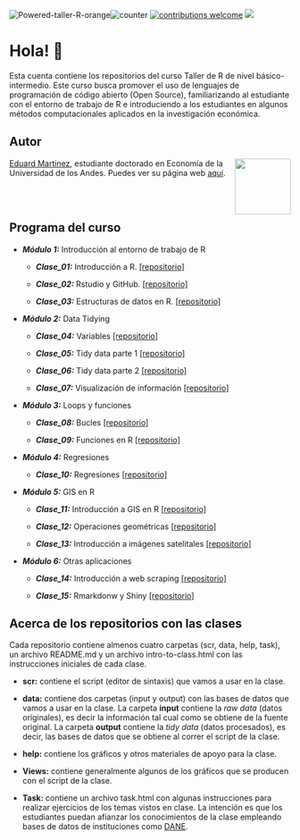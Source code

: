 ![Powered-taller-R-orange](https://img.shields.io/badge/Powered_by-Taller_R-blue?logo=R)![counter](https://enoj5nxaomlx2al.m.pipedream.net) [![contributions welcome](https://img.shields.io/badge/contributions-welcome-brightgreen.svg?style=flat)](https://github.com/taller-R/readme/issues) ![](https://img.shields.io/github/followers/taller-R?style=social)

<!-- https://www.geeksforgeeks.org/how-to-add-a-readme-to-your-github-profile/ -->

# Hola! :wave:

Esta cuenta contiene los repositorios del curso Taller de R de nivel básico-intermedio. Este curso busca promover el uso de lenguajes de programación de código abierto (Open Source), familiarizando al estudiante con el entorno de trabajo de R e introduciendo a los estudiantes en algunos métodos computacionales aplicados en la investigación económica. 

## Autor

<img src="https://avatars2.githubusercontent.com/u/24576122?s=400&u=8092eac7857baab63d2e0c7243e473463b082b1a&v=4" align="right" width=100 height=100 alt="" />

[Eduard Martinez](https://github.com/eduard-martinez), estudiante doctorado en Economía de la Universidad de los Andes. Puedes ver su página web [aquí](https://eduard-martinez.github.io).

<br> </br> 

## Programa del curso

* ***Módulo 1:*** Introducción al entorno de trabajo de R

  + ***Clase_01:*** Introducción a R. [[repositorio]](https://github.com/taller-R/clase_1) 
  
  + ***Clase_02:*** Rstudio y GitHub. [[repositorio]](https://github.com/taller-R/clase_2)
  
  + ***Clase_03:*** Estructuras de datos en R. [[repositorio]](https://github.com/taller-R/clase_3)
  
* ***Módulo 2:*** Data Tidying 

  + ***Clase_04:*** Variables [[repositorio]](https://github.com/taller-R/clase_4)
  
  + ***Clase_05:*** Tidy data parte 1 [[repositorio]](https://github.com/taller-R/clase_5)
  
  + ***Clase_06:*** Tidy data parte 2 [[repositorio]](https://github.com/taller-R/clase_6)
  
  + ***Clase_07:*** Visualización de información [[repositorio]](https://github.com/taller-R/Clase_7)
   
* ***Módulo 3:*** Loops y funciones

  + ***Clase_08:*** Bucles [[repositorio]](https://github.com/taller-R/clase_8)
  
  + ***Clase_09:*** Funciones en R [[repositorio]](https://github.com/taller-R/clase_9)
  
* ***Módulo 4:***  Regresiones
     
  + ***Clase_10:*** Regresiones [[repositorio]](https://github.com/taller-R/clase_10)
  
* ***Módulo 5:*** GIS en R
    
  + ***Clase_11:*** Introducción a GIS en R [[repositorio]](https://github.com/taller-R/clase_11)
  
  + ***Clase_12:*** Operaciones geométricas [[repositorio]](https://github.com/taller-R/clase_12)
  
  + ***Clase_13:*** Introducción a imágenes satelitales [[repositorio]](https://github.com/taller-R/clase_13)
   
* ***Módulo 6:*** Otras aplicaciones
   
  + ***Clase_14:*** Introducción a web scraping [[repositorio]](https://github.com/taller-R/clase_14)
  
  + ***Clase_15:*** Rmarkdonw y Shiny [[repositorio]](https://github.com/taller-R/clase_15)
   
## Acerca de los repositorios con las clases

Cada repositorio contiene almenos cuatro carpetas (scr, data, help, task), un archivo README.md y un archivo intro-to-class.html con las instrucciones iniciales de cada clase.

* **scr:** contiene el script (editor de sintaxis) que vamos a usar en la clase.

* **data:** contiene dos carpetas (input y output) con las bases de datos que vamos a usar en la clase. La carpeta **input** contiene la *raw data* (datos originales), es decir la información tal cual como se obtiene de la fuente original. La carpeta **output** contiene la *tidy data* (datos procesados), es decir, las bases de datos que se obtiene al correr el script de la clase.

* **help:** contiene los gráficos y otros materiales de apoyo para la clase.

* **Views:** contiene generalmente algunos de los gráficos que se producen con el script de la clase.

* **Task:**  contiene un archivo task.html con algunas instrucciones para realizar ejercicios de los temas vistos en clase. La intención es que los estudiantes puedan afianzar los conocimientos de la clase empleando bases de datos de instituciones como [DANE](https://www.dane.gov.co). 




